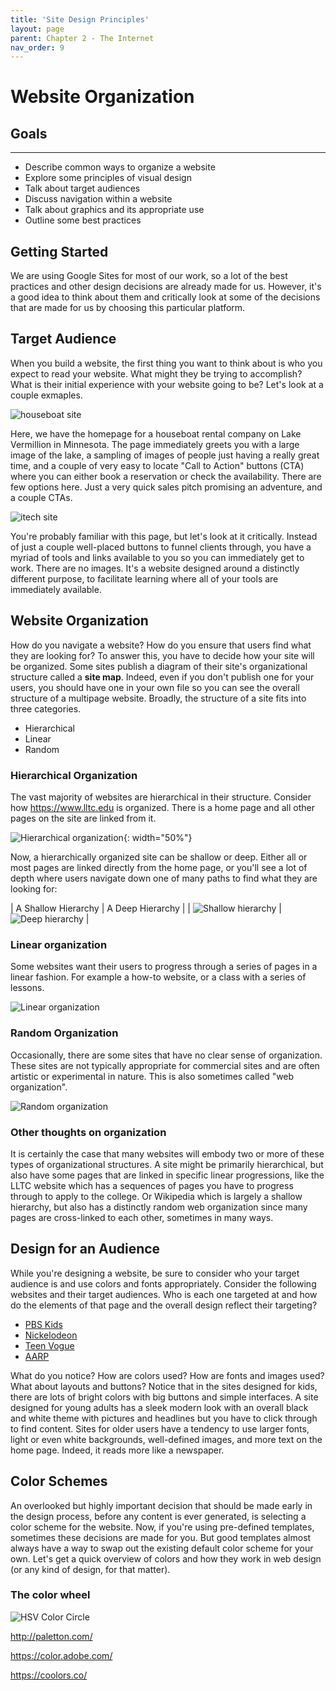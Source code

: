 ```yaml
--- 
title: 'Site Design Principles'
layout: page
parent: Chapter 2 - The Internet
nav_order: 9
---
```


Website Organization
====================

Goals
-----

---

* Describe common ways to organize a website
* Explore some principles of visual design
* Talk about target audiences
* Discuss navigation within a website
* Talk about graphics and its appropriate use
* Outline some best practices

Getting Started
---------------

We are using Google Sites for most of our work, so a lot of the best practices and other design decisions are already made for us. However, it's a good idea to think about them and critically look at some of the decisions that are made for us by choosing this particular platform.

Target Audience
---------------

When you build a website, the first thing you want to think about is who you expect to read your website. What might they be trying to accomplish? What is their initial experience with your website going to be? Let's look at a couple exmaples.

![houseboat site](images/houseboat.png) 

Here, we have the homepage for a houseboat rental company on Lake Vermillion in Minnesota. The page immediately greets you with a large image of the lake, a sampling of images of people just having a really great time, and a couple of very easy to locate "Call to Action" buttons (CTA) where you can either book a reservation or check the availability. There are few options here. Just a very quick sales pitch promising an adventure, and a couple CTAs.

![itech site](images/itech.png)

You're probably familiar with this page, but let's look at it critically. Instead of just a couple well-placed buttons to funnel clients through, you have a myriad of tools and links available to you so you can immediately get to work. There are no images. It's a website designed around a distinctly different purpose, to facilitate learning where all of your tools are immediately available.

Website Organization
--------------------

How do you navigate a website? How do you ensure that users find what they are looking for? To answer this, you have to decide how your site will be organized. Some sites publish a diagram of their site's organizational structure called a **site map**. Indeed, even if you don't publish one for your users, you should have one in your own file so you can see the overall structure of a multipage website. Broadly, the structure of a site fits into three categories.

* Hierarchical
* Linear
* Random

### Hierarchical Organization

The vast majority of websites are hierarchical in their structure. Consider how https://www.lltc.edu is organized. There is a home page and all other pages on the site are linked from it.

![Hierarchical organization](images/hierarchy.png){: width="50%"}

Now, a hierarchically organized site can be shallow or deep. Either all or most pages are linked directly from the home page, or you'll see a lot of depth where users navigate down one of many paths to find what they are looking for:

| A Shallow Hierarchy                                | A Deep Hierarchy                             |
| ![Shallow hierarchy](images/hierarchy_shallow.png) | ![Deep hierarchy](images/hierarchy_deep.png) |

### Linear organization

Some websites want their users to progress through a series of pages in a linear fashion. For example a how-to website, or a class with a series of lessons.

![Linear organization](images/linear.png)

### Random Organization

Occasionally, there are some sites that have no clear sense of organization. These sites are not typically appropriate for commercial sites and are often artistic or experimental in nature. This is also sometimes called "web organization".

![Random organization](images/random.png)

### Other thoughts on organization

It is certainly the case that many websites will embody two or more of these types of organizational structures. A site might be primarily hierarchical, but also have some pages that are linked in specific linear progressions, like the LLTC website which has a sequences of pages you have to progress through to apply to the college. Or Wikipedia which is largely a shallow hierarchy, but also has a distinctly random web organization since many pages are cross-linked to each other, sometimes in many ways.

## Design for an Audience

While you're designing a website, be sure to consider who your target audience is and use colors and fonts appropriately. Consider the following websites and their target audiences. Who is each one targeted at and how do the elements of that page and the overall design reflect their targeting?

* [PBS Kids](https://pbskids.org/)
* [Nickelodeon](https://www.nick.com/)
* [Teen Vogue](https://www.teenvogue.com/)
* [AARP](https://www.aarp.org/)

What do you notice? How are colors used? How are fonts and images used? What about layouts and buttons? Notice that in the sites designed for kids, there are lots of bright colors with big buttons and simple interfaces. A site designed for young adults has a sleek modern look with an overall black and white theme with pictures and headlines but you have to click through to find content. Sites for older users have a tendency to use larger fonts, light or even white backgrounds, well-defined images, and more text on the home page. Indeed, it reads more like a newspaper.

## Color Schemes

An overlooked but highly important decision that should be made early in the design process, before any content is ever generated, is selecting a color scheme for the website. Now, if you're using pre-defined templates, sometimes these decisions are made for you. But good templates almost always have a way to swap out the existing default color scheme for your own. Let's get a quick overview of colors and how they work in web design (or any kind of design, for that matter).

### The color wheel

![HSV Color Circle](images/Hsv_color_circle.png)

http://paletton.com/

https://color.adobe.com/

https://coolors.co/


